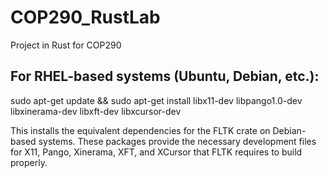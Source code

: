 # COP290_RustLab
Project in Rust for COP290 
## For RHEL-based systems (Ubuntu, Debian, etc.):

sudo apt-get update && sudo apt-get install libx11-dev libpango1.0-dev libxinerama-dev libxft-dev libxcursor-dev

This installs the equivalent dependencies for the FLTK crate on Debian-based systems. These packages provide the necessary development files for X11, Pango, Xinerama, XFT, and XCursor that FLTK requires to build properly.
